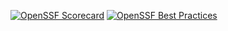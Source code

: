 [![OpenSSF Scorecard](https://api.securityscorecards.dev/projects/github.com/agsmith3351/Integration-Project-FINAL-fixed-errors/badge)](https://securityscorecards.dev/viewer/?uri=github.com/agsmith3351/Integration-Project-FINAL-fixed-errors)
[![OpenSSF Best Practices](https://www.bestpractices.dev/projects/8585/badge)](https://www.bestpractices.dev/projects/8585)

